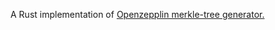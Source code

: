 A Rust implementation of [Openzepplin merkle-tree generator.](https://github.com/OpenZeppelin/merkle-tree)